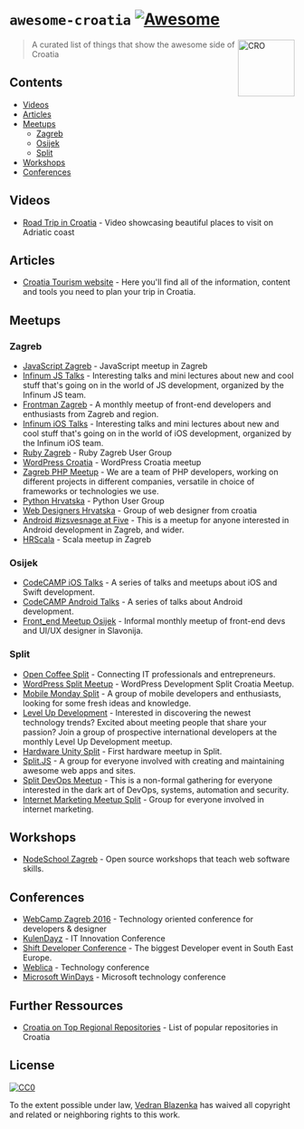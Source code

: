 # `awesome-croatia` [![Awesome](https://cdn.rawgit.com/sindresorhus/awesome/d7305f38d29fed78fa85652e3a63e154dd8e8829/media/badge.svg)](https://github.com/sindresorhus/awesome)

<img src="https://upload.wikimedia.org/wikipedia/commons/1/1b/Flag_of_Croatia.svg" width="100px" align="right" alt="CRO">

> A curated list of things that show the awesome side of Croatia

## Contents

- [Videos](#videos)
- [Articles](#articles)
- [Meetups](#meetups)
	- [Zagreb](#zagreb)
	- [Osijek](#osijek)
	- [Split](#split)
- [Workshops](#workshops)
- [Conferences](#conferences)

## Videos

- [Road Trip in Croatia](https://vimeo.com/138909704) - Video showcasing beautiful places to visit on Adriatic coast

## Articles

- [Croatia Tourism website](http://www.croatia.hr/) - Here you'll find all of the information, content and tools you need to plan your trip in Croatia.

## Meetups

### Zagreb

- [JavaScript Zagreb](https://meetup.com/JavaScript-Zagreb) - JavaScript meetup in Zagreb
- [Infinum JS Talks](https://www.meetup.com/Infinum-JS-Talks) - Interesting talks and mini lectures about new and cool stuff that's going on in the world of JS development, organized by the Infinum JS team.
- [Frontman Zagreb](https://meetup.com/FrontmanZg) - A monthly meetup of front-end developers and enthusiasts from Zagreb and region.
- [Infinum iOS Talks](https://www.meetup.com/Infinum-iOS-Talks-Zagreb/) - Interesting talks and mini lectures about new and cool stuff that's going on in the world of iOS development, organized by the Infinum iOS team.
- [Ruby Zagreb](https://www.meetup.com/rubyzg/) - Ruby Zagreb User Group
- [WordPress Croatia](https://www.meetup.com/wordpress-croatia/) - WordPress Croatia meetup
- [Zagreb PHP Meetup](https://www.meetup.com/ZgPHP-meetup/) - We are a team of PHP developers, working on different projects in different companies, versatile in choice of frameworks or technologies we use.
- [Python Hrvatska](https://www.meetup.com/Python-Hrvatska/) - Python User Group
- [Web Designers Hrvatska](https://www.meetup.com/Web-Designers-Hrvatska-ZG-Meetup/) - Group of web designer from croatia
- [Android #izsvesnage at Five](https://www.meetup.com/Android-izsvesnage-Five/) - This is a meetup for anyone interested in Android development in Zagreb, and wider.
- [HRScala](https://www.meetup.com/HRScala/) - Scala meetup in Zagreb

### Osijek

- [CodeCAMP iOS Talks](http://softwarecity.hr/?s=ios+talks) - A series of talks and meetups about iOS and Swift development.
- [CodeCAMP Android Talks](http://softwarecity.hr/?s=android+talks) - A series of talks about Android development.
- [Front_end Meetup Osijek](https://www.facebook.com/OsijekFrontEndMeetup/) - Informal monthly meetup of front-end devs and UI/UX designer in Slavonija.

### Split
- [Open Coffee Split](https://www.meetup.com/opencoffeesplit/) - Connecting IT professionals and entrepreneurs.
- [WordPress Split Meetup](https://www.meetup.com/WordPress-Development-Split-Croatia-Meetup/) - WordPress Development Split Croatia Meetup.
- [Mobile Monday Split](https://www.meetup.com/mobilemondaysplit/) - A group of mobile developers and enthusiasts, looking for some fresh ideas and knowledge.
- [Level Up Development](https://www.meetup.com/Level-Up-Development/) - Interested in discovering the newest technology trends? Excited about meeting people that share your passion? Join a group of prospective international developers at the monthly Level Up Development meetup.
- [Hardware Unity Split](https://www.meetup.com/Hardware-Unity-Split/) - First hardware meetup in Split.
- [Split.JS](https://www.meetup.com/Split-JS/) - A group for everyone involved with creating and maintaining awesome web apps and sites.
- [Split DevOps Meetup](https://www.meetup.com/Split-DevOps-Meetup/) - This is a non-formal gathering for everyone interested in the dark art of DevOps, systems, automation and security.
- [Internet Marketing Meetup Split](https://www.meetup.com/IMSplit/) - Group for everyone involved in internet marketing.

## Workshops

- [NodeSchool Zagreb](https://nodeschool.io/zagreb/) - Open source workshops that teach web software skills.

## Conferences

- [WebCamp Zagreb 2016](https://2016.webcampzg.org/) - Technology oriented conference for developers & designer
- [KulenDayz](http://www.kulendayz.com/) - IT Innovation Conference
- [Shift Developer Conference](http://shift.codeanywhere.com/) - The biggest Developer event in South East Europe.
- [Weblica](http://weblica.hr/) - Technology conference
- [Microsoft WinDays](https://www.windays.hr/) - Microsoft technology conference

## Further Ressources

- [Croatia on Top Regional Repositories](https://github.com/lorey/top-regional-repositories/blob/master/countries/croatia.md) - List of popular repositories in Croatia

## License

[![CC0](http://mirrors.creativecommons.org/presskit/buttons/88x31/svg/cc-zero.svg)](https://creativecommons.org/publicdomain/zero/1.0/)

To the extent possible under law, [Vedran Blazenka](http://vblazenka.com) has waived all copyright and related or neighboring rights to this work.
